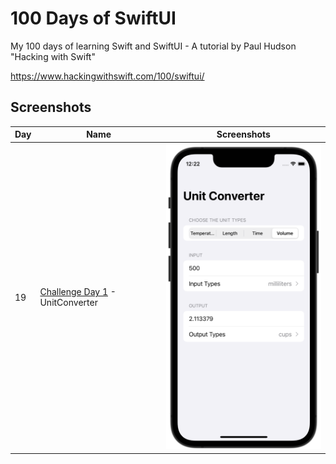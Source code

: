 # 100 Days of SwiftUI

My 100 days of learning Swift and SwiftUI - A tutorial by Paul Hudson "Hacking with Swift"

https://www.hackingwithswift.com/100/swiftui/

## Screenshots

|Day|Name|Screenshots|
|--|--|--|
|19|[Challenge Day 1](day019-SwiftUI) - UnitConverter|<img src="day019-SwiftUI/Screenshots/UnitConverter.png" width="300"/>|<img src="day019-SwiftUI/Screenshots/UnitConverter_2.png" width="300"/>|
